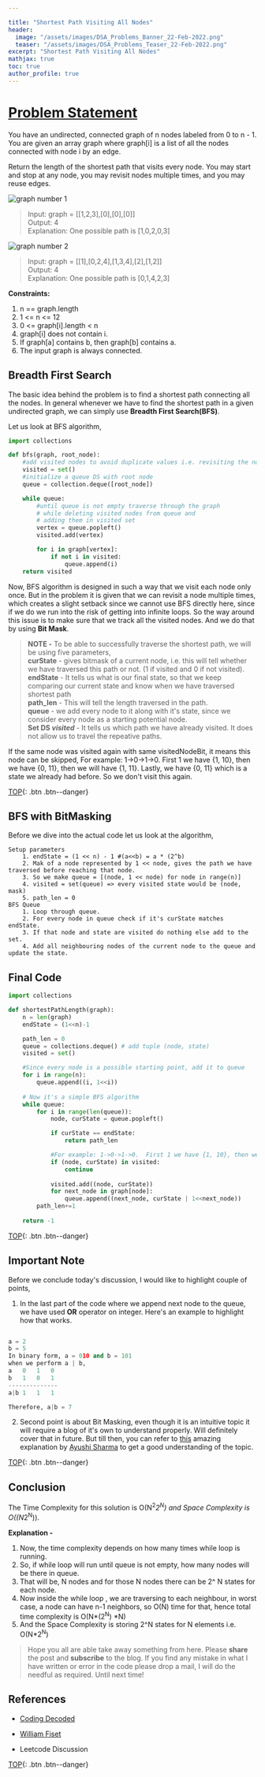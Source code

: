```yaml
---

title: "Shortest Path Visiting All Nodes"
header:
  image: "/assets/images/DSA_Problems_Banner_22-Feb-2022.png"
  teaser: "/assets/images/DSA_Problems_Teaser_22-Feb-2022.png"
excerpt: "Shortest Path Visiting All Nodes"
mathjax: true
toc: true
author_profile: true
---
```


# [Problem Statement](https://leetcode.com/problems/shortest-path-visiting-all-nodes/)
You have an undirected, connected graph of n nodes labeled from 0 to n - 1. You are given an array graph where graph[i] is a list of all the nodes connected with node i by an edge.

Return the length of the shortest path that visits every node. You may start and stop at any node, you may revisit nodes multiple times, and you may reuse edges.

<img src="{{ site.url }}{{ site.baseurl }}/assets/images/shortest-path1-graph.jpg" alt="graph number 1">

>Input: graph = [[1,2,3],[0],[0],[0]]<br />
Output: 4 <br />
Explanation: One possible path is [1,0,2,0,3]


<img src="{{ site.url }}{{ site.baseurl }}/assets/images/shortest-path2-graph.jpg" alt="graph number 2">

>Input: graph = [[1],[0,2,4],[1,3,4],[2],[1,2]]<br />
Output: 4<br />
Explanation: One possible path is [0,1,4,2,3]

**Constraints:**

1. n == graph.length
2. 1 <= n <= 12
3. 0 <= graph[i].length < n
4. graph[i] does not contain i.
5. If graph[a] contains b, then graph[b] contains a.
6. The input graph is always connected.



## Breadth First Search
The basic idea behind the problem is to find a shortest path connecting all the nodes. In general whenever we have to find the shortest path in a given undirected graph, we can simply use **Breadth First Search(BFS)**.

Let us look at BFS algorithm,
```python
import collections

def bfs(graph, root_node):
    #add visited nodes to avoid duplicate values i.e. revisiting the node
    visited = set()
    #initialize a queue DS with root node
    queue = collection.deque([root_node])

    while queue:
        #until queue is not empty traverse through the graph 
        # while deleting visited nodes from queue and 
        # adding them in visited set
        vertex = queue.popleft()
        visited.add(vertex)

        for i in graph[vertex]:
            if not i in visited:
                queue.append(i)
    return visited
```

Now, BFS algorithm is designed in such a way that we visit each node only once. But in the problem it is given that we can revisit a node multiple times, which creates a slight setback since we cannot use BFS directly here, since if we do we run into the risk of getting into infinite loops. So the way around this issue is to make sure that we track all the visited nodes. And we do that by using **Bit Mask**.

>**NOTE -** To be able to successfully traverse the shortest path, we will be using five parameters,<br />
**curState** - gives bitmask of a current node, i.e. this will tell whether we have traversed this path or not. (1 if visited and 0 if not visited).<br />
**endState** - It tells us what is our final state, so that we keep comparing our current state and know when we have traversed shortest path <br />
**path_len** - This will tell the length traversed in the path.<br />
**queue** - we add every node to it along with it's state, since we consider every node as a starting potential node.<br />
**Set DS *visited*** - It tells us which path we have already visited. It does not allow us to travel the repeative paths.

If the same node was visited again with same visitedNodeBit, it means this node can be skipped, For example: 1->0->1->0.  First 1 we have {1, 10}, then we have {0, 11}, then we will have {1, 11}. Lastly, we have {0, 11} which is a state we already had before. So we don't visit this again.


[TOP](#){: .btn .btn--danger}

## BFS with BitMasking

Before we dive into the actual code let us look at the algorithm,
```
Setup parameters
    1. endState = (1 << n) - 1 #(a<<b) = a * (2^b)
    2. Mak of a node represented by 1 << node, gives the path we have traversed before reaching that node.
    3. So we make queue = [(node, 1 << node) for node in range(n)]
    4. visited = set(queue) => every visited state would be (node, mask)
    5. path_len = 0
BFS Queue
    1. Loop through queue.
    2. For every node in queue check if it's curState matches endState.
    3. If that node and state are visited do nothing else add to the set.
    4. Add all neighbouring nodes of the current node to the queue and update the state.

```

## Final Code


```python
import collections

def shortestPathLength(graph):
    n = len(graph)
    endState = (1<<n)-1

    path_len = 0
    queue = collections.deque() # add tuple (node, state)
    visited = set()

    #Since every node is a possible starting point, add it to queue
    for i in range(n):
        queue.append((i, 1<<i))
    
    # Now it's a simple BFS algorithm
    while queue:
        for i in range(len(queue)):
            node, curState = queue.popleft()

            if curState == endState:
                return path_len

            #For example: 1->0->1->0.  First 1 we have {1, 10}, then we have {0, 11}, then we will have {1, 11}. Lastly, we have {0, 11} which is a state we already had before. So we don't visit this again.
            if (node, curState) in visited:
                continue
            
            visited.add((node, curState))
            for next_node in graph[node]:
                queue.append((next_node, curState | 1<<next_node))
        path_len+=1
    
    return -1


```
[TOP](#){: .btn .btn--danger}

## Important Note
Before we conclude today's discussion, I would like to highlight couple of points, 

1. In the last part of the code where we append next node to the queue, we have used **OR** operator on integer. Here's an example to highlight how that works.

```python

a = 2
b = 5
In binary form, a = 010 and b = 101
when we perform a | b,
a   0   1   0
b   1   0   1
--------------
a|b 1   1   1

Therefore, a|b = 7

```

2. Second point is about Bit Masking, even though it is an intuitive topic it will require a blog of it's own to understand properly. Will definitely cover that in future. But till then, you can refer to [this](https://www.youtube.com/watch?v=iQBxxTZDajU) amazing explanation by [Ayushi Sharma](https://www.youtube.com/channel/UCSnJKXPKhxS_tcaTcIZrPYg) to get a good understanding of the topic.

[TOP](#){: .btn .btn--danger}

## Conclusion
The Time Complexity for this solution is O(N<sup>2</sup>*2<sup>N</sup>) and Space Complexity is O((N*2<sup>N</sup>)).

**Explanation -**
1. Now, the time complexity depends on how many times while loop is running. 
2. So, if while loop will run until queue is not empty, how many nodes will be there in queue. 
3. That will be, N nodes and for those N nodes there can be 2^ N states for each node.
4. Now inside the while loop , we are traversing to each neighbour, in worst case, a node can have n-1 neighbors, so O(N) time for that, hence total time complexity is O(N*(2<sup>N</sup>) *N)
5. And the Space Complexity is storing 2^N states for N elements i.e. O(N*2<sup>N</sup>)


> Hope you all are able take away something from here. Please **share** the post and **subscribe** to the blog.
If you find any mistake in what I have written or error in the code please drop a mail, I will do the needful as required. Until next time!





## References 

- [Coding Decoded](https://www.youtube.com/watch?v=1XkMFNvkouo) 

- [William Fiset](https://www.youtube.com/watch?v=oDqjPvD54Ss)

- Leetcode Discussion


[TOP](#){: .btn .btn--danger}